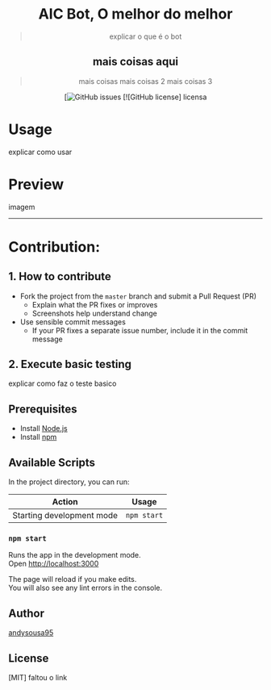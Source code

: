 <h1 align="center">
  AIC Bot, O melhor do melhor
</h1>
<div align="center" >

> explicar o que é o bot

 <h2>mais coisas aqui</h2>

> mais coisas
> mais coisas 2
>  mais coisas 3

[![GitHub issues](https://github.com/andysousa95/aicbot/issues)
[![GitHub license] licensa

</div>

# Usage

explicar como usar

# Preview

imagem

---

# Contribution:

## 1. How to contribute

- Fork the project from the `master` branch and submit a Pull Request (PR)
  - Explain what the PR fixes or improves
  - Screenshots help understand change
- Use sensible commit messages
  - If your PR fixes a separate issue number, include it in the commit message

## 2. Execute basic testing

explicar como faz o teste basico


## Prerequisites

- Install [Node.js](https://nodejs.org)
- Install [npm](https://www.npmjs.com/)

## Available Scripts

In the project directory, you can run:

| Action                             | Usage               |
| ---------------------------------- | ------------------- |
| Starting development mode          | `npm start`         |

### `npm start`

Runs the app in the development mode.<br>
Open [http://localhost:3000](http://localhost:3000)

The page will reload if you make edits.<br>
You will also see any lint errors in the console.

## Author

[andysousa95](https://twitter.com/)

## License

[MIT] faltou o link

